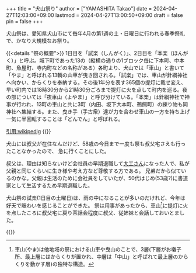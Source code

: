 +++
title = "犬山祭り"
author = ["YAMASHITA Takao"]
date = 2024-04-27T12:03:00+09:00
lastmod = 2024-04-27T13:00:50+09:00
draft = false
pin = false
+++

犬山祭は、愛知県犬山市にて毎年4月の第1週の土・日曜日に行われる春季祭礼で、かなり大規模なお祭り。

{{<details "祭の概要">}}
1日目を「試楽（しんがく）」、2日目を「本楽（ほんがく）」と呼ぶ。城下町であった13の（縦横の通りの1ブロック毎に下本町、中本町、魚屋町、寺内町などの名称がある）各町より、犬山では「車山」と書いて「やま」と呼ばれる13輌の山車が曳き回される。「試楽」では、車山が針綱神社へ向かい、からくりを奉納する。その後1年分を表す365個の提灯に載せ変え、早い町内では18時30分から21時30分ごろまで提灯に火を点して町内を巡る。夜の部については「夜車山（よやま）」と呼び分けている。「本楽」は針綱神社で神事が行われ、13町の車山と共に3町（内田、坂下大本町、鵜飼町）の練り物も同神社へ集結する。また、曳き手（手古衆）達が力を合わせ車山の一方を持ち上げ一気に半回転することは「どんでん」と呼ばれる。

[引用:wikipedig](https://ja.wikipedia.org/wiki/犬山祭)
{{</details>}}

犬山には叔父が在住なんだけど、58歳の今日まで一度も祭も叔父宅さえも行ったことなかったので、
急に行くことにした。

叔父は、理由は知らないけど会社員の早期退職して[大工さん](https://gallerykiya.jimdofree.com/kiya%E5%B7%A5%E6%88%BF/)になった人で、私が父親と同じくらいに生き様や考え方など尊敬する方である。
兄弟だから似ているのかな。父親は生活のために会社員をしていたが、50代はじめ(53歳?)に書道家として生活するため早期退職した。

犬山祭の試楽(1日目の土曜日)は、雨の中になることが多いのだけれど、今年は好天で賑わいを感じることができた。
祭は用事があったから、車山[^fn:1]に提灯に火を点したころに叔父宅に戻り茶話会程度に叔父、従姉妹と会話しておいとました。

{{<carousel images="inuyama-fest/*" aspectRatio="16-9" interval="2500">}}

[^fn:1]: 車山(やま)は他地域の祭における山車や曳山のことで、3層(下層がお囃子所、最上層にはからくりが置かれ、中層は「中山」と呼ばれて最上層のからくりを動かす層)の独特な構造。
